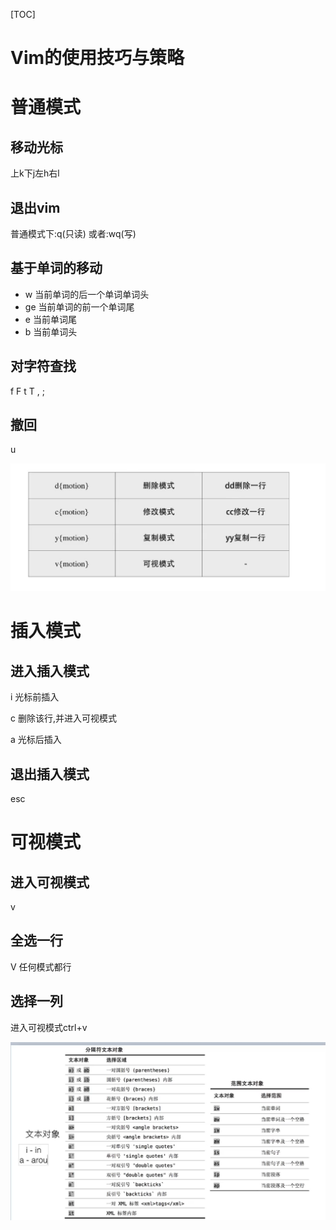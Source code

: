 [TOC]

# Vim的使用技巧与策略

# 普通模式

## 移动光标

上k下j左h右l

## 退出vim

普通模式下:q(只读)  或者:wq(写)

## 基于单词的移动

- w 当前单词的后一个单词单词头
- ge 当前单词的前一个单词尾
- e 当前单词尾
- b 当前单词头

## 对字符查找

f F t T , ; 

## 撤回

u

![alt text](assets/2.png)
# 插入模式

## 进入插入模式

i 光标前插入

c 删除该行,并进入可视模式

a 光标后插入

## 退出插入模式

esc

# 可视模式

## 进入可视模式

v

## 全选一行

V 任何模式都行

## 选择一列

进入可视模式ctrl+v

![alt text](assets\1.png)